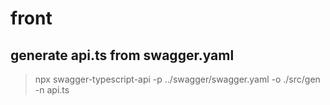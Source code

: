 # front

## generate api.ts from swagger.yaml

> npx swagger-typescript-api -p ../swagger/swagger.yaml -o ./src/gen -n api.ts
